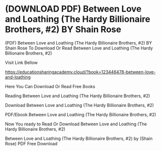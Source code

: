 # (DOWNLOAD PDF) Between Love and Loathing (The Hardy Billionaire Brothers, #2) BY Shain Rose
(PDF) Between Love and Loathing (The Hardy Billionaire Brothers, #2) BY Shain Rose
To Download Or Read Between Love and Loathing (The Hardy Billionaire Brothers, #2)

Visit Link Bellow

https://educationsharingacademy.cloud/?book=123446478-between-love-and-loathing

Here You Can Download Or Read Free Books

Reading Between Love and Loathing (The Hardy Billionaire Brothers, #2)

Download Between Love and Loathing (The Hardy Billionaire Brothers, #2)

PDF/Ebook Between Love and Loathing (The Hardy Billionaire Brothers, #2)

Now You ready to Read Or Download Between Love and Loathing (The Hardy Billionaire Brothers, #2)

Between Love and Loathing (The Hardy Billionaire Brothers, #2) by (Shain Rose) PDF Free Download
